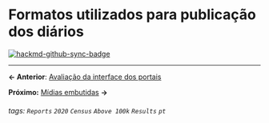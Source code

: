# Formatos utilizados para publicação dos diários

[![hackmd-github-sync-badge](https://hackmd.io/xcImK8TCQMaxcL09iwtqmw/badge)](https://hackmd.io/xcImK8TCQMaxcL09iwtqmw)


---

**← Anterior**: <a href="https://hackmd.io/@querido-diario/report-census-qd-2020-ux-pt" target="_self">Avaliação da interface dos portais</a>

**Próximo:** <a href="https://hackmd.io/@querido-diario/report-census-qd-2020-embeds-pt" target="_self">Mídias embutidas</a> **→**

###### tags: `Reports` `2020` `Census` `Above 100k` `Results` `pt`